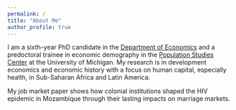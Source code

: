 ```yaml
---
permalink: /
title: "About Me"
author_profile: true
---
```


I am a sixth-year PhD candidate in the [Department of Economics](https://lsa.umich.edu/econ "Department of Economics") and a predoctoral trainee in economic demography in the [Population Studies Center](https://www.psc.isr.umich.edu/ "Population Studies Center") at the University of Michigan. My research is in development economics and economic history with a focus on human capital, especially health, in Sub-Saharan Africa and Latin America.

My job market paper shows how colonial institutions shaped the HIV epidemic in Mozambique through their lasting impacts on marriage markets.
